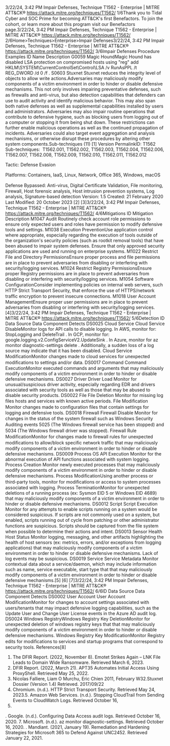 3/22/24, 3:42 PM Impair Defenses, Technique T1562 - Enterprise | MITRE ATT&CK®
https://attack.mitre.org/techniques/T1562/ 1/6Thank you to Tidal Cyber and SOC Prime for becoming ATT&CK's ﬁrst Benefactors. To join the cohort, or learn more about this program visit our
Benefactors page.3/22/24, 3:42 PM Impair Defenses, Technique T1562 - Enterprise | MITRE ATT&CK®
https://attack.mitre.org/techniques/T1562/ 2/6Home>Techniques>Enterprise>Impair Defenses3/22/24, 3:42 PM Impair Defenses, Technique T1562 - Enterprise | MITRE ATT&CK®
https://attack.mitre.org/techniques/T1562/ 3/6Impair Defenses
Procedure Examples
ID Name Description
G0059 Magic
HoundMagic Hound has disabled LSA protection on compromised hosts using "reg" add
HKLM\SYSTEM\CurrentControlSet\Control\LSA /v RunAsPPL /t REG\_DWORD /d 0 /f .
S0603 Stuxnet Stuxnet reduces the integrity level of objects to allow write actions.Adversaries may maliciously modify components of a victim environment in order to hinder or disable defensive mechanisms. This not only
involves impairing preventative defenses, such as ﬁrewalls and anti-virus, but also detection capabilities that defenders can use to audit
activity and identify malicious behavior. This may also span both native defenses as well as supplemental capabilities installed by users
and administrators.
Adversaries may also impair routine operations that contribute to defensive hygiene, such as blocking users from logging out of a computer
or stopping it from being shut down. These restrictions can further enable malicious operations as well as the continued propagation of
incidents.
Adversaries could also target event aggregation and analysis mechanisms, or otherwise disrupt these procedures by altering other system
components.Sub-techniques (11)
[1]
Version PermalinkID: T1562
Sub-techniques:  T1562.001, T1562.002, T1562.003, T1562.004, T1562.006, T1562.007, T1562.008, T1562.009, T1562.010,
T1562.011, T1562.012

Tactic: Defense Evasion

Platforms: Containers, IaaS, Linux, Network, Oﬃce 365, Windows, macOS

Defense Bypassed: Anti-virus, Digital Certiﬁcate Validation, File monitoring, Firewall, Host forensic analysis, Host intrusion prevention
systems, Log analysis, Signature-based detection
Version: 1.5
Created: 21 February 2020
Last Modiﬁed: 20 October 2023
[2]
[3]3/22/24, 3:42 PM Impair Defenses, Technique T1562 - Enterprise | MITRE ATT&CK®
https://attack.mitre.org/techniques/T1562/ 4/6Mitigations
ID Mitigation Description
M1047 Audit Routinely check account role permissions to ensure only expected users and roles have permission to
modify defensive tools and settings.
M1038 Execution
PreventionUse application control where appropriate, especially regarding the execution of tools outside of the
organization's security policies (such as rootkit removal tools) that have been abused to impair
system defenses. Ensure that only approved security applications are used and running on enterprise
systems.
M1022 Restrict File and
Directory
PermissionsEnsure proper process and ﬁle permissions are in place to prevent adversaries from disabling or
interfering with security/logging services.
M1024 Restrict Registry
PermissionsEnsure proper Registry permissions are in place to prevent adversaries from disabling or interfering
with security/logging services.
M1054 Software
ConﬁgurationConsider implementing policies on internal web servers, such HTTP Strict Transport Security, that
enforce the use of HTTPS/network traﬃc encryption to prevent insecure connections.
M1018 User Account
ManagementEnsure proper user permissions are in place to prevent adversaries from disabling or interfering with
security/logging services.[4]3/22/24, 3:42 PM Impair Defenses, Technique T1562 - Enterprise | MITRE ATT&CK®
https://attack.mitre.org/techniques/T1562/ 5/6Detection
ID Data Source Data Component Detects
DS0025 Cloud Service Cloud Service
DisableMonitor logs for API calls to disable logging. In AWS, monitor for: StopLogging
and DeleteTrail . In GCP, monitor for:
google.logging.v2.ConfigServiceV2.UpdateSink . In Azure, monitor for az
monitor diagnostic-settings delete . Additionally, a sudden loss of a log
source may indicate that it has been disabled.
Cloud Service
ModiﬁcationMonitor changes made to cloud services for unexpected modiﬁcations to settings
and/or data.
DS0017 Command Command
ExecutionMonitor executed commands and arguments that may maliciously modify
components of a victim environment in order to hinder or disable defensive
mechanisms.
DS0027 Driver Driver Load Monitor for unusual/suspicious driver activity, especially regarding EDR and drivers
associated with security tools as well as those that may be abused to disable
security products.
DS0022 File File Deletion Monitor for missing log ﬁles hosts and services with known active periods.
File Modiﬁcation Monitor changes made to conﬁguration ﬁles that contain settings for logging and
defensive tools.
DS0018 Firewall Firewall Disable Monitor for changes in the status of the system ﬁrewall such as Windows Security
Auditing events 5025 (The Windows ﬁrewall service has been stopped) and 5034
(The Windows ﬁrewall driver was stopped).
Firewall Rule
ModiﬁcationMonitor for changes made to ﬁrewall rules for unexpected modiﬁcations to
allow/block speciﬁc network traﬃc that may maliciously modify components of a
victim environment in order to hinder or disable defensive mechanisms.
DS0009 Process OS API Execution Monitor for the abnormal execution of API functions associated with system
logging.
Process Creation Monitor newly executed processes that may maliciously modify components of a
victim environment in order to hinder or disable defensive mechanisms.
Process
ModiﬁcationUsing another process or third-party tools, monitor for modiﬁcations or access to
system processes associated with logging.
Process
TerminationMonitor for unexpected deletions of a running process (ex: Sysmon EID 5 or
Windows EID 4689) that may maliciously modify components of a victim
environment in order to hinder or disable defensive mechanisms.
DS0012 Script Script Execution Monitor for any attempts to enable scripts running on a system would be
considered suspicious. If scripts are not commonly used on a system, but enabled,
scripts running out of cycle from patching or other administrator functions are
suspicious. Scripts should be captured from the ﬁle system when possible to
determine their actions and intent.
DS0013 Sensor Health Host Status Monitor logging, messaging, and other artifacts highlighting the health of host
sensors (ex: metrics, errors, and/or exceptions from logging applications) that may
maliciously modify components of a victim environment in order to hinder or
disable defensive mechanisms. Lack of log events may be suspicious.
DS0019 Service Service Metadata Monitor contextual data about a service/daemon, which may include information
such as name, service executable, start type that that may maliciously modify
components of a victim environment in order to hinder or disable defensive
mechanisms.[5]
[6]
[7]3/22/24, 3:42 PM Impair Defenses, Technique T1562 - Enterprise | MITRE ATT&CK®
https://attack.mitre.org/techniques/T1562/ 6/6ID Data Source Data Component Detects
DS0002 User Account User Account
ModiﬁcationMonitor for changes to account settings associated with users/tenants that may
impact defensive logging capabilities, such as the Update User and Change User
License events in the Azure AD audit log.
DS0024 Windows RegistryWindows Registry
Key DeletionMonitor for unexpected deletion of windows registry keys that that may maliciously
modify components of a victim environment in order to hinder or disable defensive
mechanisms.
Windows Registry
Key ModiﬁcationMonitor Registry edits for modiﬁcations to services and startup programs that
correspond to security tools.
References[8]
1. The DFIR Report. (2022, November 8). Emotet Strikes Again –
LNK File Leads to Domain Wide Ransomware. Retrieved
March 6, 2023.
2. DFIR Report. (2022, March 21). APT35 Automates Initial
Access Using ProxyShell. Retrieved May 25, 2022.
3. Nicolas Falliere, Liam O Murchu, Eric Chien 2011, February
W32.Stuxnet Dossier (Version 1.4) Retrieved. 2017/09/22
4. Chromium. (n.d.). HTTP Strict Transport Security. Retrieved
May 24, 2023.5. Amazon Web Services. (n.d.). Stopping CloudTrail from
Sending Events to CloudWatch Logs. Retrieved October 16,
2020.
. Google. (n.d.). Conﬁguring Data Access audit logs. Retrieved
October 16, 2020.
7. Microsoft. (n.d.). az monitor diagnostic-settings. Retrieved
October 16, 2020.
. Mandiant. (2021, January 19). Remediation and Hardening
Strategies for Microsoft 365 to Defend Against UNC2452.
Retrieved January 22, 2021.